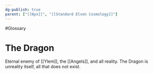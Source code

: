 ```yaml
---
dg-publish: true
parent: ["[[Nyx]]", "[[Standard Elven Cosmology]]"]
---
```

#Glossary 
# The Dragon

Eternal enemy of [[Ylem]], the [[Angels]], and all reality. The Dragon is unreality itself, all that does not exist.